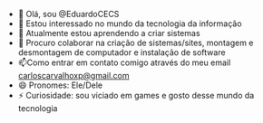 - 👋 Olá, sou @EduardoCECS
- 👀 Estou interessado no mundo da tecnologia da informação
- 🌱 Atualmente estou aprendendo a criar sistemas
- 💞️ Procuro colaborar na criação de sistemas/sites, montagem e desmontagem de computador e instalação de software
- 📫Como entrar em contato comigo através do meu email carloscarvalhoxp@gmail.com
- 😄 Pronomes: Ele/Dele
- ⚡ Curiosidade: sou viciado em games e gosto desse mundo da tecnologia 
